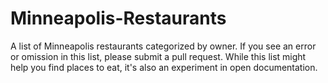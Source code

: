# Minneapolis-Restaurants

A list of Minneapolis restaurants categorized by owner. If you see an error or omission in this list, please submit a pull request. While this list might help you find places to eat, it's also an experiment in open documentation.
